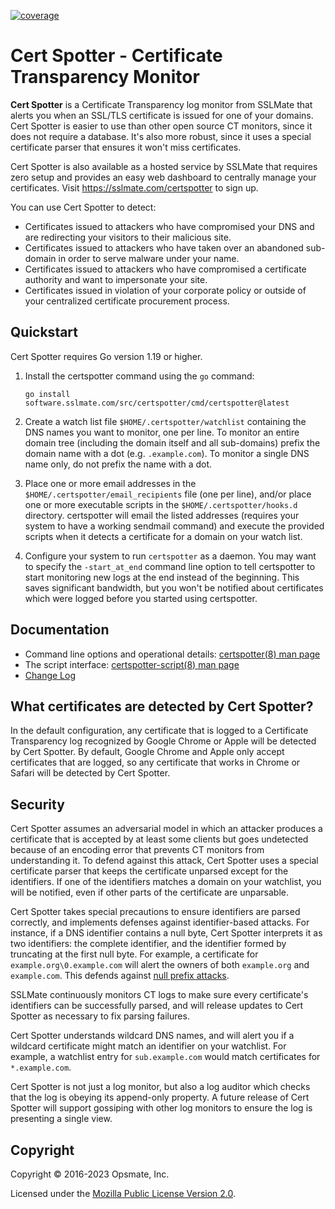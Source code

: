 [![coverage](https://github.com/linkdata/certspotter/blob/coverage/main/badge.svg)](https://htmlpreview.github.io/?https://github.com/linkdata/certspotter/blob/coverage/main/report.html)

# Cert Spotter - Certificate Transparency Monitor

**Cert Spotter** is a Certificate Transparency log monitor from SSLMate that
alerts you when an SSL/TLS certificate is issued for one of your domains.
Cert Spotter is easier to use than other open source CT monitors, since it does not require
a database. It's also more robust, since it uses a special certificate parser
that ensures it won't miss certificates.

Cert Spotter is also available as a hosted service by SSLMate that
requires zero setup and provides an easy web dashboard to centrally
manage your certificates.  Visit <https://sslmate.com/certspotter>
to sign up.

You can use Cert Spotter to detect:

 * Certificates issued to attackers who have compromised your DNS and
   are redirecting your visitors to their malicious site.
 * Certificates issued to attackers who have taken over an abandoned
   sub-domain in order to serve malware under your name.
 * Certificates issued to attackers who have compromised a certificate
   authority and want to impersonate your site.
 * Certificates issued in violation of your corporate policy
   or outside of your centralized certificate procurement process.

## Quickstart

Cert Spotter requires Go version 1.19 or higher.

1. Install the certspotter command using the `go` command:

   ```
   go install software.sslmate.com/src/certspotter/cmd/certspotter@latest
   ```

2. Create a watch list file `$HOME/.certspotter/watchlist` containing the DNS names you want to monitor,
   one per line.  To monitor an entire domain tree (including the domain itself
   and all sub-domains) prefix the domain name with a dot (e.g. `.example.com`).
   To monitor a single DNS name only, do not prefix the name with a dot.

3. Place one or more email addresses in the `$HOME/.certspotter/email_recipients`
   file (one per line), and/or place one or more executable scripts in the
   `$HOME/.certspotter/hooks.d` directory.  certspotter will email the listed
   addresses (requires your system to have a working sendmail command) and
   execute the provided scripts when it detects a certificate for a domain on
   your watch list.

4. Configure your system to run `certspotter` as a daemon.  You may want to specify
   the `-start_at_end` command line option to tell certspotter to start monitoring
   new logs at the end instead of the beginning.  This saves significant bandwidth, but
   you won't be notified about certificates which were logged before you started
   using certspotter.

## Documentation

* Command line options and operational details: [certspotter(8) man page](man/certspotter.md)
* The script interface: [certspotter-script(8) man page](man/certspotter-script.md)
* [Change Log](CHANGELOG.md)

## What certificates are detected by Cert Spotter?

In the default configuration, any certificate that is logged to a Certificate
Transparency log recognized by Google Chrome or Apple will be detected by
Cert Spotter.  By default, Google Chrome and Apple only accept certificates that
are logged, so any certificate that works in Chrome or Safari will be detected
by Cert Spotter.

## Security

Cert Spotter assumes an adversarial model in which an attacker produces
a certificate that is accepted by at least some clients but goes
undetected because of an encoding error that prevents CT monitors from
understanding it.  To defend against this attack, Cert Spotter uses a
special certificate parser that keeps the certificate unparsed except
for the identifiers.  If one of the identifiers matches a domain on your
watchlist, you will be notified, even if other parts of the certificate
are unparsable.

Cert Spotter takes special precautions to ensure identifiers are parsed
correctly, and implements defenses against identifier-based attacks.
For instance, if a DNS identifier contains a null byte, Cert Spotter
interprets it as two identifiers: the complete identifier, and the
identifier formed by truncating at the first null byte.  For example, a
certificate for `example.org\0.example.com` will alert the owners of both
`example.org` and `example.com`.  This defends against [null prefix attacks](
http://www.thoughtcrime.org/papers/null-prefix-attacks.pdf).

SSLMate continuously monitors CT logs to make sure every certificate's
identifiers can be successfully parsed, and will release updates to
Cert Spotter as necessary to fix parsing failures.

Cert Spotter understands wildcard DNS names, and will alert
you if a wildcard certificate might match an identifier on
your watchlist.  For example, a watchlist entry for `sub.example.com` would
match certificates for `*.example.com`.

Cert Spotter is not just a log monitor, but also a log auditor which
checks that the log is obeying its append-only property.  A future
release of Cert Spotter will support gossiping with other log monitors
to ensure the log is presenting a single view.

## Copyright

Copyright © 2016-2023 Opsmate, Inc.

Licensed under the [Mozilla Public License Version 2.0](LICENSE).
